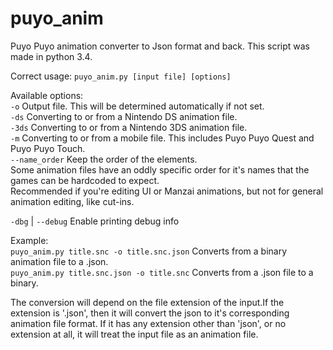 # puyo_anim
Puyo Puyo animation converter to Json format and back.
This script was made in python 3.4.

Correct usage: `puyo_anim.py [input file] [options]`

Available options:        
`-o` Output file. This will be determined automatically if not set.  
`-ds` Converting to or from a Nintendo DS animation file.        
`-3ds` Converting to or from a Nintendo 3DS animation file.        
`-m` Converting to or from a mobile file. This includes Puyo Puyo Quest and Puyo Puyo Touch.  
`--name_order` Keep the order of the elements.                      
Some animation files have an oddly specific order for it's names that the games can be hardcoded to expect.                      
Recommended if you're editing UI or Manzai animations, but not for general animation editing, like cut-ins.

`-dbg` | `--debug` Enable printing debug info

Example:        
  `puyo_anim.py title.snc -o title.snc.json`        Converts from a binary animation file to a .json.  
  `puyo_anim.py title.snc.json -o title.snc`        Converts from a .json file to a binary.
  
The conversion will depend on the file extension of the input.If the extension is '.json', then it will convert the json to it's corresponding animation file format.
If it has any extension other than 'json', or no extension at all, it will treat the input file as an animation file.

